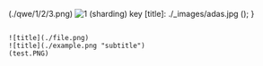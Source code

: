 (./qwe/1/2/3.png)
![1 (sharding) key](./DataPartitioning01.png)
[title]: ./_images/adas.jpg
();
}
```

![title](./file.png)
![title](./example.png "subtitle")
(test.PNG)
